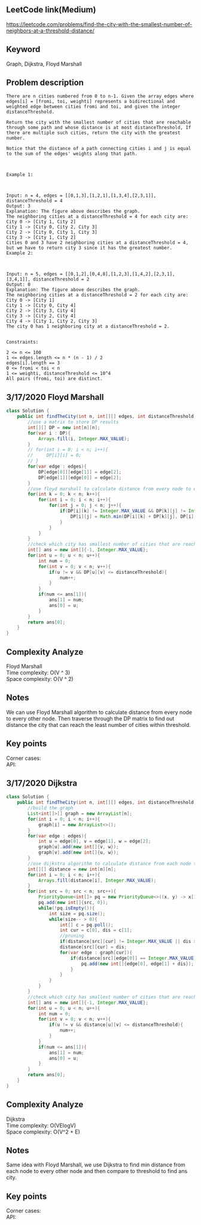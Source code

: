 ## LeetCode link(Medium)
https://leetcode.com/problems/find-the-city-with-the-smallest-number-of-neighbors-at-a-threshold-distance/

## Keyword
Graph, Dijkstra, Floyd Marshall

## Problem description
```
There are n cities numbered from 0 to n-1. Given the array edges where edges[i] = [fromi, toi, weighti] represents a bidirectional and weighted edge between cities fromi and toi, and given the integer distanceThreshold.

Return the city with the smallest number of cities that are reachable through some path and whose distance is at most distanceThreshold, If there are multiple such cities, return the city with the greatest number.

Notice that the distance of a path connecting cities i and j is equal to the sum of the edges' weights along that path.

 

Example 1:



Input: n = 4, edges = [[0,1,3],[1,2,1],[1,3,4],[2,3,1]], distanceThreshold = 4
Output: 3
Explanation: The figure above describes the graph. 
The neighboring cities at a distanceThreshold = 4 for each city are:
City 0 -> [City 1, City 2] 
City 1 -> [City 0, City 2, City 3] 
City 2 -> [City 0, City 1, City 3] 
City 3 -> [City 1, City 2] 
Cities 0 and 3 have 2 neighboring cities at a distanceThreshold = 4, but we have to return city 3 since it has the greatest number.
Example 2:



Input: n = 5, edges = [[0,1,2],[0,4,8],[1,2,3],[1,4,2],[2,3,1],[3,4,1]], distanceThreshold = 2
Output: 0
Explanation: The figure above describes the graph. 
The neighboring cities at a distanceThreshold = 2 for each city are:
City 0 -> [City 1] 
City 1 -> [City 0, City 4] 
City 2 -> [City 3, City 4] 
City 3 -> [City 2, City 4]
City 4 -> [City 1, City 2, City 3] 
The city 0 has 1 neighboring city at a distanceThreshold = 2.
 

Constraints:

2 <= n <= 100
1 <= edges.length <= n * (n - 1) / 2
edges[i].length == 3
0 <= fromi < toi < n
1 <= weighti, distanceThreshold <= 10^4
All pairs (fromi, toi) are distinct.
```
## 3/17/2020 Floyd Marshall

```java
class Solution {
    public int findTheCity(int n, int[][] edges, int distanceThreshold) {
        //use a matrix to store DP results
        int[][] DP = new int[n][n];
        for(var i : DP){
            Arrays.fill(i, Integer.MAX_VALUE);
        }
        // for(int i = 0; i < n; i++){
        //     DP[i][i] = 0;
        // }
        for(var edge : edges){
            DP[edge[0]][edge[1]] = edge[2];
            DP[edge[1]][edge[0]] = edge[2];
        }
        //use floyd marshall to calculate distance from every node to every other node
        for(int k = 0; k < n; k++){
            for(int i = 0; i < n; i++){
                for(int j = 0; j < n; j++){
                    if(DP[i][k] != Integer.MAX_VALUE && DP[k][j] != Integer.MAX_VALUE){
                        DP[i][j] = Math.min(DP[i][k] + DP[k][j], DP[i][j]);
                    }
                }
            }
        }
        //check which city has smallest number of cities that are reachable
        int[] ans = new int[]{-1, Integer.MAX_VALUE};
        for(int u = 0; u < n; u++){
            int num = 0;
            for(int v = 0; v < n; v++){
                if(u != v && DP[u][v] <= distanceThreshold){
                    num++;
                }
            }
            if(num <= ans[1]){
                ans[1] = num;
                ans[0] = u;
            }
        }
        return ans[0];
    }
}
```

## Complexity Analyze
Floyd Marshall\
Time complexity: O(V ^ 3)\
Space complexity: O(V ^ 2)

## Notes
We can use Floyd Marshall algorithm to calculate distance from every node to every other node. Then traverse through the DP matrix to find out distance the city that can reach the least number of cities within threshold.

## Key points
Corner cases:\
API:

## 3/17/2020 Dijkstra

```Java
class Solution {
    public int findTheCity(int n, int[][] edges, int distanceThreshold) {
        //build the graph
        List<int[]>[] graph = new ArrayList[n];
        for(int i = 0; i < n; i++){
            graph[i] = new ArrayList<>();
        }
        for(var edge : edges){
            int u = edge[0], v = edge[1], w = edge[2];
            graph[u].add(new int[]{v, w});
            graph[v].add(new int[]{u, w});
        }
        //use dijkstra algorithm to calculate distance from each node to every other node
        int[][] distance = new int[n][n];
        for(int i = 0; i < n; i++){
            Arrays.fill(distance[i], Integer.MAX_VALUE);
        }
        for(int src = 0; src < n; src++){
            PriorityQueue<int[]> pq = new PriorityQueue<>((x, y) -> x[1] - y[1]);
            pq.add(new int[]{src, 0});
            while(!pq.isEmpty()){
                int size = pq.size();
                while(size-- > 0){
                    int[] c = pq.poll();
                    int cur = c[0], dis = c[1];
                    //pruning
                    if(distance[src][cur] != Integer.MAX_VALUE || dis > distanceThreshold) continue;
                    distance[src][cur] = dis;
                    for(var edge : graph[cur]){
                        if(distance[src][edge[0]] == Integer.MAX_VALUE){
                            pq.add(new int[]{edge[0], edge[1] + dis});
                        }
                    }
                }
            }
        }
        //check which city has smallest number of cities that are reachable
        int[] ans = new int[]{-1, Integer.MAX_VALUE};
        for(int u = 0; u < n; u++){
            int num = 0;
            for(int v = 0; v < n; v++){
                if(u != v && distance[u][v] <= distanceThreshold){
                    num++;
                }
            }
            if(num <= ans[1]){
                ans[1] = num;
                ans[0] = u;
            }
        }
        return ans[0];
    }
}
```

## Complexity Analyze
Dijkstra\
Time complexity: O(VElogV)\
Space complexity: O(V^2 + E)

## Notes
Same idea with Floyd Marshall, we use Dijkstra to find min distance from each node to every other node and then compare to threshold to find ans city.

## Key points
Corner cases:\
API: 
